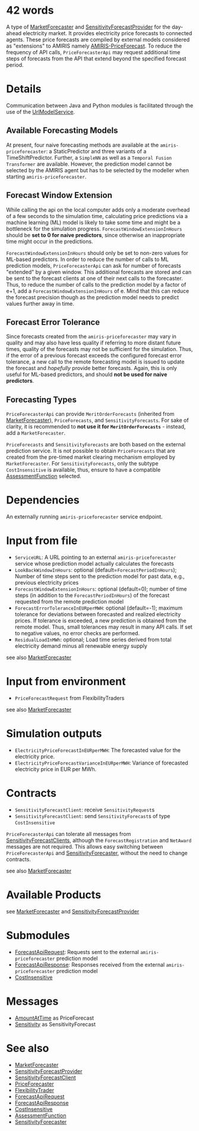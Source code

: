 # 42 words

A type of [MarketForecaster](./MarketForecaster.md) and [SensitivityForecastProvider](../Abilities/SensitivityForecastProvider.md) for the day-ahead electricity market.
It provides electricity price forecasts to connected agents.
These price forecasts are compiled by external models considered as "extensions" to AMIRIS namely [AMIRIS-PriceForecast](https://gitlab.com/dlr-ve/esy/amiris/extensions/priceforecast).
To reduce the frequency of API calls, `PriceForecasterApi` may request additional time steps of forecasts from the API that extend beyond the specified forecast period.

# Details

Communication between Java and Python modules is facilitated through the use of the [UrlModelService](../Util/UrlModelService.md).

## Available Forecasting Models

At present, four naive forecasting methods are available at the `amiris-priceforecaster`: a StaticPredictor and three variants of a TimeShiftPredictor.
Further, a `SimpleNN` as well as a `Temporal Fusion Transformer` are available.
However, the prediction model cannot be selected by the AMIRIS agent but has to be selected by the modeller when starting `amiris-priceforecaster`.

## Forecast Window Extension

While calling the api on the local computer adds only a moderate overhead of a few seconds to the simulation time, calculating price predictions via a machine learning (ML) model is likely to take some time and might be a bottleneck for the simulation progress.
`ForecastWindowExtensionInHours` should be __set to 0 for naive predictors__, since otherwise an inappropriate time might occur in the predictions.

`ForecastWindowExtensionInHours` should only be set to non-zero values for ML-based predictors.
In order to reduce the number of calls to ML prediction models, `PriceForecasterApi` can ask for number of forecasts "extended" by a given window.
This additional forecasts are stored and can be sent to the forecast clients at one of their next calls to the forecaster.
Thus, to reduce the number of calls to the prediction model by a factor of e+1, add a `ForecastWindowExtensionInHours` of e.
Mind that this can reduce the forecast precision though as the prediction model needs to predict values further away in time.

## Forecast Error Tolerance

Since forecasts created from the `amiris-priceforecaster` may vary in quality and may also have less quality if referring to more distant future times, quality of the forecasts may not be sufficient for the simulation.
Thus, if the error of a previous forecast exceeds the configured forecast error tolerance, a new call to the remote forecasting model is issued to update the forecast and *hopefully* provide better forecasts.
Again, this is only useful for ML-based predictors, and should __not be used for naive predictors__.

## Forecasting Types

`PriceForecasterApi` can provide `MeritOrderForecasts` (inherited from [MarketForecaster](./MarketForecaster.md)), `PriceForecasts`, and `SensitivityForecasts`.
For sake of clarity, it is recommended to **not use it for `MeritOrderForecasts`** - instead, add a `MarketForecaster`.

`PriceForecasts` and `SensitivityForecasts` are both based on the external prediction service.
It is not possible to obtain `PriceForecasts` that are created from the pre-timed market clearing mechanism employed by `MarketForecaster`.
For `SensitivityForecasts`, only the subtype `CostInsensitive` is available, thus, ensure to have a compatible [AssessmentFunction](../Modules/AssessmentFunction.md) selected.

# Dependencies

An externally running `amiris-priceforecaster` service endpoint.

# Input from file

* `ServiceURL`: A URL pointing to an external `amiris-priceforecaster` service whose prediction model actually calculates the forecasts
* `LookBackWindowInHours`: optional (default=`ForecastPeriodInHours`); Number of time steps sent to the prediction model for past data, e.g., previous electricity prices
* `ForecastWindowExtensionInHours`: optional (default=0); number of time steps (in addition to the `ForecastPeriodInHours`) of the forecast requested from the remote prediction model
* `ForecastErrorToleranceInEURperMWH`: optional (default=-1); maximum tolerance for deviations between forecasted and realized electricity prices. If tolerance is exceeded, a new prediction is obtained from the remote model. Thus, small tolerances may result in many API calls. If set to negative values, no error checks are performed.
* `ResidualLoadInMWh`: optional; Load time series derived from total electricity demand minus all renewable energy supply

see also [MarketForecaster](./MarketForecaster.md)

# Input from environment

* `PriceForecastRequest` from FlexibilityTraders

see also [MarketForecaster](./MarketForecaster.md)

# Simulation outputs

* `ElectricityPriceForecastInEURperMWH`: The forecasted value for the electricity price.
* `ElectricityPriceForecastVarianceInEURperMWH`: Variance of forecasted electricity price in EUR per MWh.

# Contracts

* `SensitivityForecastClient`: receive `SensitivityRequest`s
* `SensitivityForecastClient`: send `SensitivityForecast`s of type `CostInsensitive`

`PriceForecasterApi` can tolerate all messages from [SensitivityForecastClients](../Abilities/SensitivityForecastClient.md), although the `ForecastRegistration` and `NetAward` messages are not required.
This allows easy switching between `PriceForecasterApi` and [SensitivityForecaster](./SensitivityForecaster.md), without the need to change contracts.

see also [MarketForecaster](./MarketForecaster.md)

# Available Products

see [MarketForecaster](./MarketForecaster.md) and [SensitivityForecastProvider](../Abilities/SensitivityForecastProvider.md)

# Submodules

* [ForecastApiRequest](../Modules/ForecastApiRequest.md): Requests sent to the external `amiris-priceforecaster` prediction model
* [ForecastApiResponse](../Modules/ForecastApiResponse.md): Responses received from the external `amiris-priceforecaster` prediction model
* [CostInsensitive](../Modules/CostInsensitive.md)

# Messages

* [AmountAtTime](../Comms/AmountAtTime.md) as PriceForecast
* [Sensitivity](../Comms/Sensitivity.md) as SensitivityForecast

# See also

* [MarketForecaster](./MarketForecaster.md)
* [SensitivityForecastProvider](../Abilities/SensitivityForecastProvider.md)
* [SensitivityForecastClient](../Abilities/SensitivityForecastClient.md)
* [PriceForecaster](./PriceForecaster.md)
* [FlexibilityTrader](./FlexibilityTrader.md)
* [ForecastApiRequest](../Modules/ForecastApiRequest.md)
* [ForecastApiResponse](../Modules/ForecastApiResponse.md)
* [CostInsensitive](../Modules/CostInsensitive.md)
* [AssessmentFunction](../Modules/AssessmentFunction.md)
* [SensitivityForecaster](./SensitivityForecaster.md)